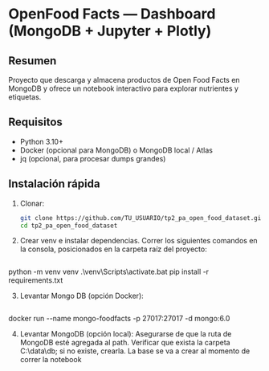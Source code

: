 # OpenFood Facts — Dashboard (MongoDB + Jupyter + Plotly)

## Resumen
Proyecto que descarga y almacena productos de Open Food Facts en MongoDB y ofrece un notebook interactivo para explorar nutrientes y etiquetas.

## Requisitos
- Python 3.10+
- Docker (opcional para MongoDB) o MongoDB local / Atlas
- jq (opcional, para procesar dumps grandes)

## Instalación rápida
1. Clonar:
   ```bash
   git clone https://github.com/TU_USUARIO/tp2_pa_open_food_dataset.git
   cd tp2_pa_open_food_dataset

2. Crear venv e instalar dependencias. Correr los siguientes comandos en la consola, posicionados en la carpeta raíz del proyecto:
   ```bash
python -m venv venv
.\venv\Scripts\activate.bat
pip install -r requirements.txt

3. Levantar Mongo DB (opción Docker):
   ```bash
docker run --name mongo-foodfacts -p 27017:27017 -d mongo:6.0

4. Levantar MongoDB (opción local):
Asegurarse de que la ruta de MongoDB esté agregada al path. Verificar que exista la carpeta C:\data\db; si no existe, crearla. La base se va a crear al momento de correr la notebook

